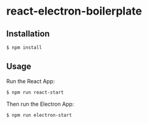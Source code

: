 # react-electron-boilerplate

## Installation
```bash
$ npm install
```

## Usage
Run the React App:
```bash
$ npm run react-start
```
Then run the Electron App:
```bash
$ npm run electron-start
```
